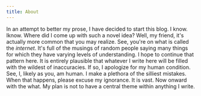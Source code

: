 ```yaml
---
title: About
---
```


In an attempt to better my prose, I have decided to start this blog. I know. Iknow. Where did I come up with such a novel idea? Well, my friend, it's actually more common that you may realize. See, you're on what is called the _internet_. It's full of the musings of random people saying many things for which they have varying levels of understanding. I hope to continue that pattern here. It is entirely plausible that whatever I write here will be filled with the wildest of inaccuracies. If so, I apologize for my human condition. See, I, likely as you, am human. I make a plethora of the silliest mistakes. When that happens, please excuse my ignorance. It is vast. Now onward with the what. My plan is not to have a central theme within anything I write.
